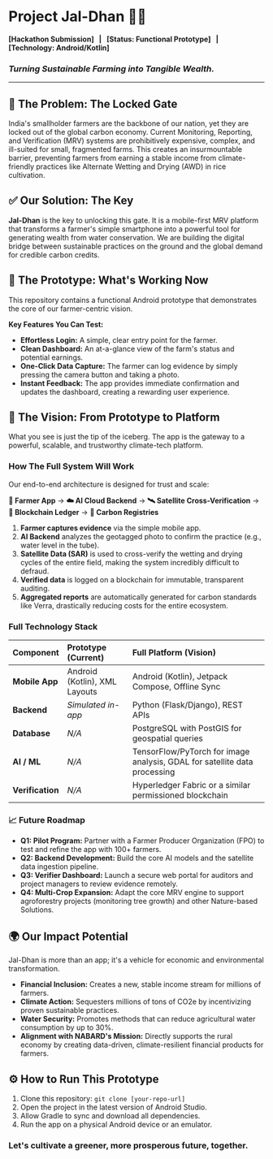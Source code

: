 # Project Jal-Dhan 🌱💧

**[Hackathon Submission] &nbsp; | &nbsp; [Status: Functional Prototype] &nbsp; | &nbsp; [Technology: Android/Kotlin]**

### *Turning Sustainable Farming into Tangible Wealth.*

---

## 🔴 The Problem: The Locked Gate
India's smallholder farmers are the backbone of our nation, yet they are locked out of the global carbon economy. Current Monitoring, Reporting, and Verification (MRV) systems are prohibitively expensive, complex, and ill-suited for small, fragmented farms. This creates an insurmountable barrier, preventing farmers from earning a stable income from climate-friendly practices like Alternate Wetting and Drying (AWD) in rice cultivation.

## ✅ Our Solution: The Key
**Jal-Dhan** is the key to unlocking this gate. It is a mobile-first MRV platform that transforms a farmer's simple smartphone into a powerful tool for generating wealth from water conservation. We are building the digital bridge between sustainable practices on the ground and the global demand for credible carbon credits.

## 📱 The Prototype: What's Working Now
This repository contains a functional Android prototype that demonstrates the core of our farmer-centric vision.

**Key Features You Can Test:**
*   **Effortless Login:** A simple, clear entry point for the farmer.
*   **Clean Dashboard:** An at-a-glance view of the farm's status and potential earnings.
*   **One-Click Data Capture:** The farmer can log evidence by simply pressing the camera button and taking a photo.
*   **Instant Feedback:** The app provides immediate confirmation and updates the dashboard, creating a rewarding user experience.

## 🚀 The Vision: From Prototype to Platform
What you see is just the tip of the iceberg. The app is the gateway to a powerful, scalable, and trustworthy climate-tech platform.

### How The Full System Will Work
Our end-to-end architecture is designed for trust and scale:

**📱 Farmer App** → **☁️ AI Cloud Backend** → **🛰️ Satellite Cross-Verification** → **🔗 Blockchain Ledger** → **📜 Carbon Registries**

1.  **Farmer captures evidence** via the simple mobile app.
2.  **AI Backend** analyzes the geotagged photo to confirm the practice (e.g., water level in the tube).
3.  **Satellite Data (SAR)** is used to cross-verify the wetting and drying cycles of the entire field, making the system incredibly difficult to defraud.
4.  **Verified data** is logged on a blockchain for immutable, transparent auditing.
5.  **Aggregated reports** are automatically generated for carbon standards like Verra, drastically reducing costs for the entire ecosystem.

### Full Technology Stack
| Component | Prototype (Current) | Full Platform (Vision) |
| :--- | :--- | :--- |
| **Mobile App** | Android (Kotlin), XML Layouts | Android (Kotlin), Jetpack Compose, Offline Sync |
| **Backend** | *Simulated in-app* | Python (Flask/Django), REST APIs |
| **Database** | *N/A* | PostgreSQL with PostGIS for geospatial queries |
| **AI / ML** | *N/A* | TensorFlow/PyTorch for image analysis, GDAL for satellite data processing |
| **Verification** | *N/A* | Hyperledger Fabric or a similar permissioned blockchain |

### 📈 Future Roadmap
*   **Q1: Pilot Program:** Partner with a Farmer Producer Organization (FPO) to test and refine the app with 100+ farmers.
*   **Q2: Backend Development:** Build the core AI models and the satellite data ingestion pipeline.
*   **Q3: Verifier Dashboard:** Launch a secure web portal for auditors and project managers to review evidence remotely.
*   **Q4: Multi-Crop Expansion:** Adapt the core MRV engine to support agroforestry projects (monitoring tree growth) and other Nature-based Solutions.

## 🌍 Our Impact Potential
Jal-Dhan is more than an app; it's a vehicle for economic and environmental transformation.
*   **Financial Inclusion:** Creates a new, stable income stream for millions of farmers.
*   **Climate Action:** Sequesters millions of tons of CO2e by incentivizing proven sustainable practices.
*   **Water Security:** Promotes methods that can reduce agricultural water consumption by up to 30%.
*   **Alignment with NABARD's Mission:** Directly supports the rural economy by creating data-driven, climate-resilient financial products for farmers.

## ⚙️ How to Run This Prototype
1.  Clone this repository: `git clone [your-repo-url]`
2.  Open the project in the latest version of Android Studio.
3.  Allow Gradle to sync and download all dependencies.
4.  Run the app on a physical Android device or an emulator.

### Let's cultivate a greener, more prosperous future, together.
